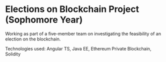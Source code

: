 # Elections on Blockchain Project (Sophomore Year)
Working as part of a five-member team on investigating the feasibility of an election on the blockchain.

Technologies used: Angular TS, Java EE, Ethereum Private Blockchain, Solidity
